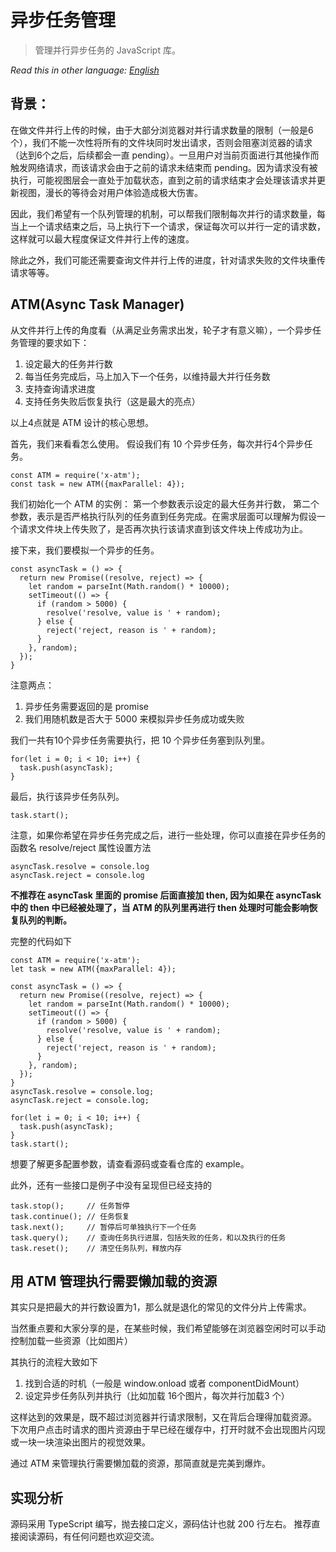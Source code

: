 # 异步任务管理
> 管理并行异步任务的 JavaScript 库。

*Read this in other language: [English](README.md)*

## 背景：
在做文件并行上传的时候，由于大部分浏览器对并行请求数量的限制（一般是6个），我们不能一次性将所有的文件块同时发出请求，否则会阻塞浏览器的请求（达到6个之后，后续都会一直 pending）。一旦用户对当前页面进行其他操作而触发网络请求，而该请求会由于之前的请求未结束而 pending。因为请求没有被执行，可能视图层会一直处于加载状态，直到之前的请求结束才会处理该请求并更新视图，漫长的等待会对用户体验造成极大伤害。

因此，我们希望有一个队列管理的机制，可以帮我们限制每次并行的请求数量，每当上一个请求结束之后，马上执行下一个请求，保证每次可以并行一定的请求数，这样就可以最大程度保证文件并行上传的速度。

除此之外，我们可能还需要查询文件并行上传的进度，针对请求失败的文件块重传请求等等。


## ATM(Async Task Manager)

从文件并行上传的角度看（从满足业务需求出发，轮子才有意义嘛），一个异步任务管理的要求如下：
1. 设定最大的任务并行数
2. 每当任务完成后，马上加入下一个任务，以维持最大并行任务数
3. 支持查询请求进度
4. 支持任务失败后恢复执行（这是最大的亮点）

以上4点就是 ATM 设计的核心思想。

首先，我们来看看怎么使用。
假设我们有 10 个异步任务，每次并行4个异步任务。

```
const ATM = require('x-atm');
const task = new ATM({maxParallel: 4});
```

我们初始化一个 ATM 的实例：
第一个参数表示设定的最大任务并行数，
第二个参数，表示是否严格执行队列的任务直到任务完成。在需求层面可以理解为假设一个请求文件块上传失败了，是否再次执行该请求直到该文件块上传成功为止。

接下来，我们要模拟一个异步的任务。
```
const asyncTask = () => {
  return new Promise((resolve, reject) => {
    let random = parseInt(Math.random() * 10000);
    setTimeout(() => {
      if (random > 5000) {
        resolve('resolve, value is ' + random);
      } else {
        reject('reject, reason is ' + random);
      }
    }, random);
  });
}
```

注意两点：
1. 异步任务需要返回的是 promise
2. 我们用随机数是否大于 5000 来模拟异步任务成功或失败


我们一共有10个异步任务需要执行，把 10 个异步任务塞到队列里。
```
for(let i = 0; i < 10; i++) {
  task.push(asyncTask);
}
```

最后，执行该异步任务队列。
```
task.start();
```

注意，如果你希望在异步任务完成之后，进行一些处理，你可以直接在异步任务的函数名 resolve/reject 属性设置方法
```
asyncTask.resolve = console.log
asyncTask.reject = console.log
```

**不推荐在 asyncTask 里面的 promise 后面直接加 then, 因为如果在 asyncTask 中的 then 中已经被处理了，当 ATM 的队列里再进行 then 处理时可能会影响恢复队列的判断。**


完整的代码如下
```
const ATM = require('x-atm');
let task = new ATM({maxParallel: 4});

const asyncTask = () => {
  return new Promise((resolve, reject) => {
    let random = parseInt(Math.random() * 10000);
    setTimeout(() => {
      if (random > 5000) {
        resolve('resolve, value is ' + random);
      } else {
        reject('reject, reason is ' + random);
      }
    }, random);
  });
}
asyncTask.resolve = console.log;
asyncTask.reject = console.log;

for(let i = 0; i < 10; i++) {
  task.push(asyncTask);
}
task.start();
```

想要了解更多配置参数，请查看源码或查看仓库的 example。

此外，还有一些接口是例子中没有呈现但已经支持的
```
task.stop();     // 任务暂停
task.continue(); // 任务恢复
task.next();     // 暂停后可单独执行下一个任务
task.query();    // 查询任务执行进展，包括失败的任务，和以及执行的任务
task.reset();    // 清空任务队列，释放内存
```

## 用 ATM 管理执行需要懒加载的资源
其实只是把最大的并行数设置为1，那么就是退化的常见的文件分片上传需求。

当然重点要和大家分享的是，在某些时候，我们希望能够在浏览器空闲时可以手动控制加载一些资源（比如图片）

其执行的流程大致如下
1. 找到合适的时机（一般是 window.onload 或者 componentDidMount）
2. 设定异步任务队列并执行（比如加载 16个图片，每次并行加载3 个）

这样达到的效果是，既不超过浏览器并行请求限制，又在背后合理得加载资源。
下次用户点击时请求的图片资源由于早已经在缓存中，打开时就不会出现图片闪现或一块一块渲染出图片的视觉效果。

通过 ATM 来管理执行需要懒加载的资源，那简直就是完美到爆炸。


## 实现分析
源码采用 TypeScript 编写，抛去接口定义，源码估计也就 200 行左右。
推荐直接阅读源码，有任何问题也欢迎交流。
